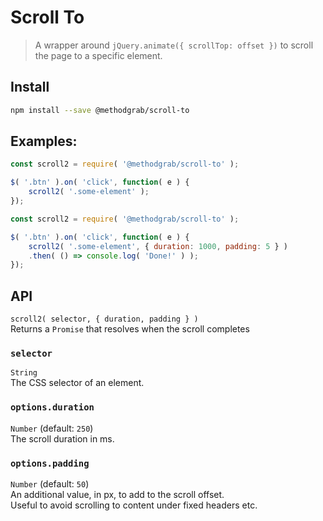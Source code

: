 # Scroll To
> A wrapper around `jQuery.animate({ scrollTop: offset })` to scroll the page to a specific element.


## Install
```bash
npm install --save @methodgrab/scroll-to
```


## Examples:
```js
const scroll2 = require( '@methodgrab/scroll-to' );

$( '.btn' ).on( 'click', function( e ) {
	scroll2( '.some-element' );
});
```

```js
const scroll2 = require( '@methodgrab/scroll-to' );

$( '.btn' ).on( 'click', function( e ) {
	scroll2( '.some-element', { duration: 1000, padding: 5 } )
	.then( () => console.log( 'Done!' ) );
});
```


## API
`scroll2( selector, { duration, padding } )`  
Returns a `Promise` that resolves when the scroll completes

### `selector`
`String`  
The CSS selector of an element.

### `options.duration`
`Number` (default: `250`)  
The scroll duration in ms.

### `options.padding`
`Number` (default: `50`)  
An additional value, in px, to add to the scroll offset.  
Useful to avoid scrolling to content under fixed headers etc.
